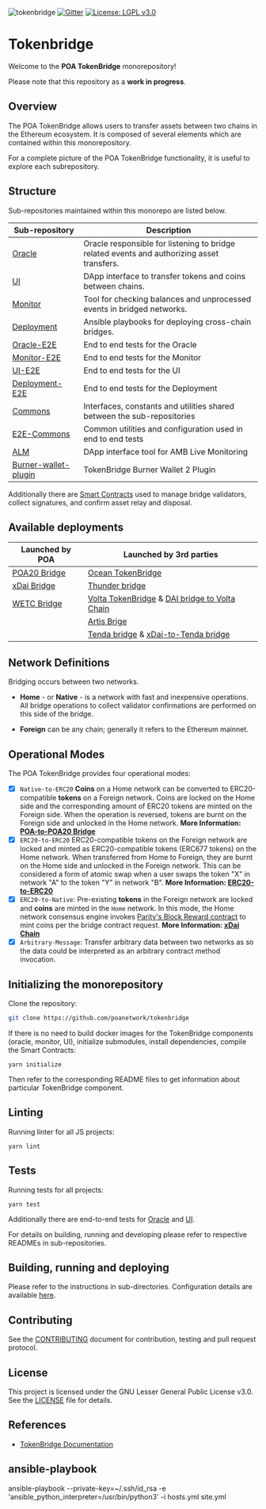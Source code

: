 ![tokenbridge](https://github.com/poanetwork/tokenbridge/workflows/tokenbridge/badge.svg?branch=master)
[![Gitter](https://badges.gitter.im/poanetwork/poa-bridge.svg)](https://gitter.im/poanetwork/poa-bridge?utm_source=badge&utm_medium=badge&utm_campaign=pr-badge&utm_content=badge)
[![License: LGPL v3.0](https://img.shields.io/badge/License-LGPL%20v3-blue.svg)](https://www.gnu.org/licenses/lgpl-3.0)

# Tokenbridge
Welcome to the **POA TokenBridge** monorepository!

Please note that this repository as a **work in progress**.

## Overview

The POA TokenBridge allows users to transfer assets between two chains in the Ethereum ecosystem. It is composed of several elements which are contained within this monorepository.

For a complete picture of the POA TokenBridge functionality, it is useful to explore each subrepository.

## Structure

Sub-repositories maintained within this monorepo are listed below.

| Sub-repository | Description |
| --- | --- |
| [Oracle](oracle/README.md) | Oracle responsible for listening to bridge related events and authorizing asset transfers. |
| [UI](ui/README.md) | DApp interface to transfer tokens and coins between chains. |
| [Monitor](monitor/README.md) | Tool for checking balances and unprocessed events in bridged networks. |
| [Deployment](deployment/README.md) | Ansible playbooks for deploying cross-chain bridges. |
| [Oracle-E2E](oracle-e2e/README.md) | End to end tests for the Oracle |
| [Monitor-E2E](monitor-e2e/README.md) | End to end tests for the Monitor |
| [UI-E2E](ui-e2e/README.md) | End to end tests for the UI |
| [Deployment-E2E](deployment-e2e/README.md) | End to end tests for the Deployment |
| [Commons](commons/README.md) | Interfaces, constants and utilities shared between the sub-repositories |
| [E2E-Commons](e2e-commons/README.md) | Common utilities and configuration used in end to end tests |
| [ALM](alm/README.md) | DApp interface tool for AMB Live Monitoring |
| [Burner-wallet-plugin](burner-wallet-plugin/README.md) | TokenBridge Burner Wallet 2 Plugin |

Additionally there are [Smart Contracts](https://github.com/poanetwork/tokenbridge-contracts) used to manage bridge validators, collect signatures, and confirm asset relay and disposal.

## Available deployments

| **Launched by POA** | **Launched by 3rd parties** |
| ---------- | ---------- |
| [POA20 Bridge](https://bridge.poa.net/) | [Ocean TokenBridge](https://bridge.oceanprotocol.com/) | 
| [xDai Bridge](https://dai-bridge.poa.network/) | [Thunder bridge](https://ui.stormdapps.com/) |
| [WETC Bridge](https://wetc.app/) | [Volta TokenBridge](https://vt.volta.bridge.eth.events/) & [DAI bridge to Volta Chain](https://dai.volta.bridge.eth.events/) |
| | [Artis Brige](https://bridge.artis.network/) |
| | [Tenda bridge](https://bridge-mainnet.tenda.network) & [xDai-to-Tenda bridge](https://bridge-xdai.tenda.network/) |

## Network Definitions

 Bridging occurs between two networks.

 * **Home** - or **Native** - is a network with fast and inexpensive operations. All bridge operations to collect validator confirmations are performed on this side of the bridge.

* **Foreign** can be any chain; generally it refers to the Ethereum mainnet. 

## Operational Modes

The POA TokenBridge provides four operational modes:

- [x] `Native-to-ERC20` **Coins** on a Home network can be converted to ERC20-compatible **tokens** on a Foreign network. Coins are locked on the Home side and the corresponding amount of ERC20 tokens are minted on the Foreign side. When the operation is reversed, tokens are burnt on the Foreign side and unlocked in the Home network. **More Information: [POA-to-POA20 Bridge](https://medium.com/poa-network/introducing-poa-bridge-and-poa20-55d8b78058ac)**
- [x] `ERC20-to-ERC20` ERC20-compatible tokens on the Foreign network are locked and minted as ERC20-compatible tokens (ERC677 tokens) on the Home network. When transferred from Home to Foreign, they are burnt on the Home side and unlocked in the Foreign network. This can be considered a form of atomic swap when a user swaps the token "X" in network "A" to the token "Y" in network "B". **More Information: [ERC20-to-ERC20](https://medium.com/poa-network/introducing-the-erc20-to-erc20-tokenbridge-ce266cc1a2d0)**
- [x] `ERC20-to-Native`: Pre-existing **tokens** in the Foreign network are locked and **coins** are minted in the `Home` network. In this mode, the Home network consensus engine invokes [Parity's Block Reward contract](https://wiki.parity.io/Block-Reward-Contract.html) to mint coins per the bridge contract request. **More Information: [xDai Chain](https://medium.com/poa-network/poa-network-partners-with-makerdao-on-xdai-chain-the-first-ever-usd-stable-blockchain-65a078c41e6a)**
- [x] `Arbitrary-Message`: Transfer arbitrary data between two networks as so the data could be interpreted as an arbitrary contract method invocation.

## Initializing the monorepository

Clone the repository:
```bash
git clone https://github.com/poanetwork/tokenbridge
```

If there is no need to build docker images for the TokenBridge components (oracle, monitor, UI), initialize submodules, install dependencies, compile the Smart Contracts:
```
yarn initialize
```

Then refer to the corresponding README files to get information about particular TokenBridge component.

## Linting

Running linter for all JS projects:

```
yarn lint
```

## Tests

Running tests for all projects:

```
yarn test
```

Additionally there are end-to-end tests for [Oracle](oracle-e2e/README.md) and [UI](ui-e2e/README.md).

For details on building, running and developing please refer to respective READMEs in sub-repositories.

## Building, running and deploying

Please refer to the instructions in sub-directories.
Configuration details are available [here](./CONFIGURATION.md).

## Contributing

See the [CONTRIBUTING](CONTRIBUTING.md) document for contribution, testing and pull request protocol.

## License

This project is licensed under the GNU Lesser General Public License v3.0. See the [LICENSE](LICENSE) file for details.

## References

* [TokenBridge Documentation](https://docs.tokenbridge.net/)

## ansible-playbook
ansible-playbook --private-key=~/.ssh/id_rsa -e 'ansible_python_interpreter=/usr/bin/python3'  -i hosts.yml site.yml
